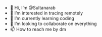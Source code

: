 - 👋 Hi, I’m @Sultanarab
- 👀 I’m interested in tracing remotely
- 🌱 I’m currently learning coding
- 💞️ I’m looking to collaborate on everything
- 📫 How to reach me by dm

<!---
Sultanarab/Sultanarab is a ✨ special ✨ repository because its `README.md` (this file) appears on your GitHub profile.
You can click the Preview link to take a look at your changes.
--->
